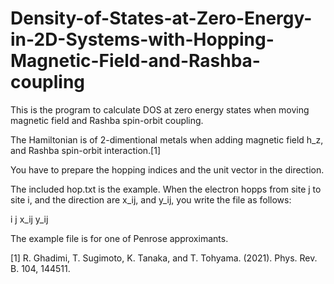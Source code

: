# Density-of-States-at-Zero-Energy-in-2D-Systems-with-Hopping-Magnetic-Field-and-Rashba-coupling
<About>

This is the program to calculate DOS at zero energy states when moving magnetic field and Rashba spin-orbit coupling.

The Hamiltonian is of 2-dimentional metals when adding magnetic field h_z, and Rashba spin-orbit interaction.[1]



<Hop file>

You have to prepare the hopping indices and the unit vector in the direction.

The included hop.txt is the example. When the electron hopps from site j to site i, and the direction are x_ij, and y_ij, you write the file as follows:

i    j    x_ij    y_ij


The example file is for one of Penrose approximants.



<Referrence>

[1] R. Ghadimi, T. Sugimoto, K. Tanaka, and T. Tohyama. (2021). Phys. Rev. B. 104, 144511.

